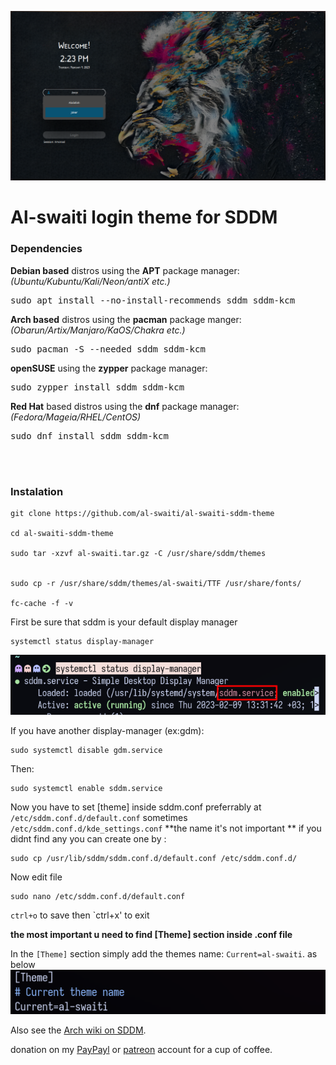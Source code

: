 ![Screenshot of the interface of the Sugar Dark theme for SDDM](preview.png "The default interface of the Sugar Dark theme for SDDM")

# Al-swaiti login theme for SDDM

### Dependencies



**Debian based** distros using the **APT** package manager:  
*(Ubuntu/Kubuntu/Kali/Neon/antiX etc.)*  
<pre>sudo apt install --no-install-recommends sddm sddm-kcm</pre>  

**Arch based** distros using the **pacman** package manger:  
*(Obarun/Artix/Manjaro/KaOS/Chakra etc.)*  
<pre>sudo pacman -S --needed sddm sddm-kcm</pre>  

**openSUSE** using the **zypper** package manager:  
<pre>sudo zypper install sddm sddm-kcm</pre>  

**Red Hat** based distros using the **dnf** package manager:  
*(Fedora/Mageia/RHEL/CentOS)*  
<pre>sudo dnf install sddm sddm-kcm</pre>  

<br/><br/>






### Instalation


```
git clone https://github.com/al-swaiti/al-swaiti-sddm-theme

cd al-swaiti-sddm-theme

sudo tar -xzvf al-swaiti.tar.gz -C /usr/share/sddm/themes


sudo cp -r /usr/share/sddm/themes/al-swaiti/TTF /usr/share/fonts/ 

fc-cache -f -v

```

First be sure that sddm is your default display manager


```
systemctl status display-manager
```
![Alt text](sddm-service.png)

If you have another display-manager (ex:gdm):
```
sudo systemctl disable gdm.service
```

Then:
```
sudo systemctl enable sddm.service
```

Now you have to set [theme] inside sddm.conf
preferrably at `/etc/sddm.conf.d/default.conf`
sometimes `/etc/sddm.conf.d/kde_settings.conf`
**the name it's not important **
if you didnt find any you can create one by :
```
sudo cp /usr/lib/sddm/sddm.conf.d/default.conf /etc/sddm.conf.d/  
```

Now edit file 
```
sudo nano /etc/sddm.conf.d/default.conf
```
`ctrl+o` to save then `ctrl+x' to exit 

**the most important u need to find [Theme] section inside .conf file**
  

In the `[Theme]` section simply add the themes name: `Current=al-swaiti`.
as below
![Alt text](theme.png)

 Also see the [Arch wiki on SDDM](https://wiki.archlinux.org/index.php/SDDM).








 donation on my [PayPayl](https://paypal.me/abdallalswaiti) or [patreon](https://www.patreon.com/user?u=88585798) account for a cup of coffee.  

